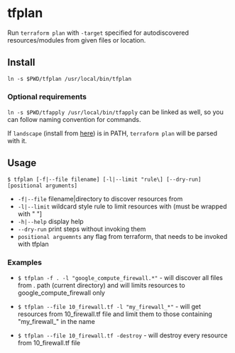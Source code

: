 # tfplan

Run `terraform plan` with `-target` specified for autodiscovered resources/modules from given files or location.

## Install

`ln -s $PWD/tfplan /usr/local/bin/tfplan`

### Optional requirements

`ln -s $PWD/tfapply /usr/local/bin/tfapply` can be linked as well, so you can follow naming convention for commands.

If `landscape` (install from [here](https://github.com/coinbase/terraform-landscape)) is in PATH,
`terraform plan` will be parsed with it.

## Usage

```$ tfplan [-f|--file filename] [-l|--limit "rule\] [--dry-run] [positional arguments]```

* `-f|--file`                   filename|directory to discover resources from
* `-l|--limit`                  wildcard style rule to limit resources with (must be wrapped with " "]
* `-h|--help`                   display help
* `--dry-run`                   print steps without invoking them
* `positional arguemnts`        any flag from terraform, that needs to be invoked with tfplan
### Examples

* ```$ tfplan -f . -l "google_compute_firewall.*"``` - will discover all files from . path (current directory) and will limits resources to google_compute_firewall only

* ```$ tfplan --file 10_firewall.tf -l "my_firewall_*"``` - will get resources from 10_firewall.tf file and limit them to those containing \"my_firewall_\" in the name

* ```$ tfplan --file 10_firewall.tf -destroy``` - will destroy every resource from 10_firewall.tf file
